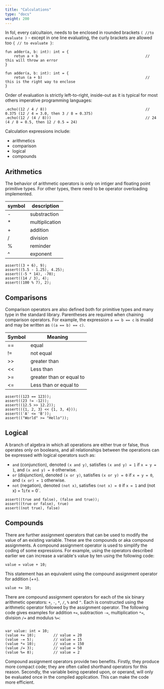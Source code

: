 ```yaml
---
title: "Calculations"
type: "docs"
weight: 200
---
```


In fol, every calcultaion, needs to be enclosed in rounded brackets `( //to evaluate )` - except in one line evaluating, the curly brackets are allowed too `{ // to evaluate }`:

```
fun adder(a, b: int): int = {
    retun a + b                                                 // this will throw an error 
}

fun adder(a, b: int): int = {
    retun (a + b)                                               // this is the right way to enclose 
}
```

Order of evaluation is strictly left-to-right, inside-out as it is typical for most others imperative programming languages:

```
.echo((12 / 4 / 8))                                             // 0.375 (12 / 4 = 3.0, then 3 / 8 = 0.375)
.echo((12 / (4 / 8)))                                           // 24 (4 / 8 = 0.5, then 12 / 0.5 = 24)
```


Calculation expressions include:

- arithmetics
- comparison
- logical
- compounds


## Arithmetics

The behavior of arithmetic operators is only on intiger and floating point primitive types. For other types, there need to be operator overloading implemented.
 
 symbol | description
 --- | ---
\-   | substraction
\*   | multiplication
\+   | addition
/    | division
%    | reminder
^    | exponent

```
assert((3 + 6), 9);
assert((5.5 - 1.25), 4.25);
assert((-5 * 14), -70);
assert((14 / 3), 4);
assert((100 % 7), 2);
```


## Comparisons

Comparison operators are also defined both for primitive types and many type in the standard library. Parentheses are required when chaining comparison operators. For example, the expression `a == b == c` is invalid and may be written as `((a == b) == c)`.

Symbol  |	Meaning
---     | --- 
==	    | equal
!=	    | not equal
\>>	    | greater than
\<<	    | Less than
\>=	    | greater than or equal to
\<=	    | Less than or equal to


```
assert((123 == 123));
assert((23 != -12));
assert((12.5 >> 12.2));
assert(({1, 2, 3} << {1, 3, 4}));
assert(('A' <= 'B'));
assert(("World" >= "Hello"));
```

## Logical

A branch of algebra in which all operations are either true or false, thus operates only on booleans, and all relationships between the operations can be expressed with logical operators such as:

- `and` (conjunction), denoted `(x and y)`, satisfies `(x and y) = 1` if `x = y = 1`, and `(x and y) = 0` otherwise.
- `or` (disjunction), denoted `(x or y)`, satisfies `(x or y) = 0` if `x = y = 0`, and `(x or) = 1` otherwise.
- `not` (negation), denoted `(not x)`, satisfies `(not x) = 0` if `x = 1` and (not x) = 1` if `x = 0`.

```
assert((true and false), (false and true));
assert((true or false), true)
assert((not true), false)
```



## Compounds

There are further assignment operators that can be used to modify the value of an existing variable. These are the compounds or aka compound assignments. A compound assignment operator is used to simplify the coding of some expressions. For example, using the operators described earlier we can increase a variable's value by ten using the following code:
```
value = value + 10;
```
This statement has an equivalent using the compound assignment operator for addition (+=).

```
value += 10;
```

There are compound assignment operators for each of the six binary arithmetic operators: `+`, `-`, `*`, `/`, `%` and `^`. Each is constructed using the arithmetic operator followed by the assignment operator. The following code gives examples for addition `+=`, subtraction `-=`, multiplication `*=`, division `/=` and modulus `%=`:
```

var value: int = 10;
(value += 10);        // value = 20
(value -= 5);         // value = 15
(value *= 10);        // value = 150
(value /= 3);         // value = 50
(value %= 8);         // value = 2
```

Compound assignment operators provide two benefits. Firstly, they produce more compact code; they are often called shorthand operators for this reason. Secondly, the variable being operated upon, or operand, will only be evaluated once in the compiled application. This can make the code more efficient.
